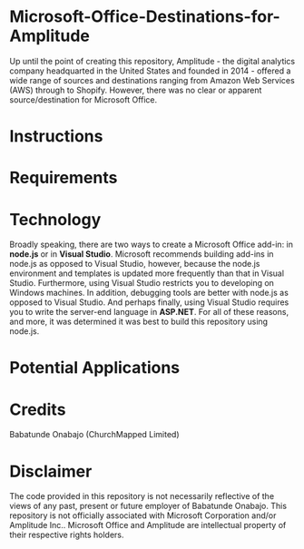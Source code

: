 # Microsoft-Office-Destinations-for-Amplitude
Up until the point of creating this repository, Amplitude - the digital analytics company headquarted in the United States and founded in 2014 - offered a wide range of sources and destinations ranging from Amazon Web Services (AWS) through to Shopify. However, there was no clear or apparent source/destination for Microsoft Office.  

# Instructions

# Requirements

# Technology
Broadly speaking, there are two ways to create a Microsoft Office add-in: in **node.js** or in **Visual Studio**. Microsoft recommends building add-ins in node.js as opposed to Visual Studio, however, because the node.js environment and templates is updated more frequently than that in Visual Studio. Furthermore, using Visual Studio restricts you to developing on Windows machines. In addition, debugging tools are better with node.js as opposed to Visual Studio. And perhaps finally, using Visual Studio requires you to write the server-end language in **ASP.NET**. For all of these reasons, and more, it was determined it was best to build this repository using node.js.  



# Potential Applications

# Credits
Babatunde Onabajo (ChurchMapped Limited)

# Disclaimer
The code provided in this repository is not necessarily reflective of the views of any past, present or future employer of Babatunde Onabajo. This repository is not officially associated with Microsoft Corporation and/or Amplitude Inc.. Microsoft Office and Amplitude are intellectual property of their respective rights holders. 
